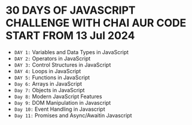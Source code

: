 # 30 DAYS OF JAVASCRIPT CHALLENGE WITH CHAI AUR CODE START FROM 13 Jul 2024

- `DAY 1:` Variables and Data Types in JavaScript
- `DAY 2:` Operators in JavaScript
- `DAY 3:` Control Structures in JavaScript
- `DAY 4:` Loops in JavaScript
- `DAY 5:` Functions in JavaScript
- `Day 6:` Arrays in JavaScript
- `Day 7:` Objects in JavaScript
- `Day 8:` Modern JavaScript Features
- `Day 9:` DOM Manipulation in Javascript
- `Day 10:` Event Handling in Javascript
- `Day 11:` Promises and Async/Awaitin Javascript
